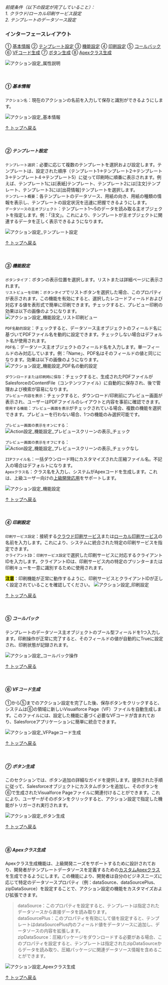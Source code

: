 <h5 id="start"></h5>

*前提条件（以下の設定が完了していること）：*<br/>
*1. クラウド/ローカル印刷サービス設定*<br/>
*2. テンプレートのデータソース設定*<br/>

### インターフェースレイアウト
① [基本情報](#basic-information)
② [テンプレート設定](#template-setting)
③ [機能設定](#functional-setting)
④ [印刷設定](#print-setting)
⑤ [コールバック](#callback)
⑥ [VFコード生成](#vf-generate)
⑦ [ボタン生成](#button-generate)
⑧ [Apexクラス生成](#apex-generate)

![アクション設定_属性説明](../_images/jp/アクション設定_属性説明.png)
<br/>
<br/>
<br/>

<h5 id="basic-information">
① 基本情報
</h5>

`アクション名`：現在のアクションの名前を入力して保存と識別ができるようにします。

![アクション設定_基本情報](../_images/jp/アクション設定_基本情報.png)

[↑ トップへ戻る](#start)
<br/>
<br/>
<br/>

<h5 id="template-setting">
② テンプレート設定
</h5>

`テンプレート選択`：必要に応じて複数のテンプレートを選択および設定します。テンプレートは、設定された順序（テンプレート1→テンプレート2→テンプレート3→テンプレート4→テンプレート5）に従って印刷時に順番に表示されます。例えば、テンプレート1には[表紙]テンプレート、テンプレート2には[注文]テンプレート、テンプレート3には[出荷情報]テンプレートを選択します。<br/>
`テンプレート概要`：各テンプレートのデータソース、用紙の向き、用紙の種類の情報を表示し、テンプレートの設定状況を迅速に把握できるようにします。<br/>
`データソースの主オブジェクト`：テンプレート1～5のデータを読み取る主オブジェクトを指定します。例：「注文」。これにより、テンプレートが主オブジェクトに関連するデータを正しく表示できるようになります。

![アクション設定_テンプレート設定](../_images/jp/アクション設定_テンプレート設定.png)

[↑ トップへ戻る](#start)
<br/>
<br/>
<br/>

<h5 id="functional-setting">
③ 機能設定
</h5>

`ボタンタイプ`：ボタンの表示位置を選択します。リストまたは詳細ページに表示されます。<br/>
`リストビューを印刷`：`ボタンタイプ`でリストボタンを選択した場合、このプロパティが表示されます。この機能を有効にすると、選択したレコードフィールドおよび対応する値を表形式で簡単に印刷できます。チェックすると、プレビュー印刷の効果は以下の画像のようになります。<br/>
![アクション設定_機能設定_リスト印刷ビュー](../_images/jp/アクション設定_機能設定_リスト印刷ビュー.gif)

`PDF名動的設定`：チェックすると、データソース主オブジェクトのフィールド名に基づいてPDFファイル名を動的に設定できます。チェックしない場合はデフォルト名が使用されます。<br/>
`PDF名`：データソース主オブジェクトのフィールド名を入力します。単一フィールドのみ対応しています。例：「Name」、PDF名はそのフィールドの値と同じになります。効果は以下の画像のようになります。<br/>
![アクション設定_機能設定_PDF名の動的設定](../_images/jp/アクション設定_機能設定_PDF名の動的設定.gif)

`ダウンロードまたは印刷時に保存`：チェックすると、生成されたPDFファイルがSalesforceのContentFile（コンテンツファイル）に自動的に保存され、後で管理および検索が容易になります。<br/>
`プレビュー内容を表示`：チェックすると、ダウンロード/印刷前にプレビュー画面が表示され、ユーザーはPDFファイルのレイアウトと内容を事前に確認できます。<br/>
`使用する機能`：`プレビュー画面を表示`がチェックされている場合、複数の機能を選択できます。プレビューを行わない場合、1つの機能のみ選択可能です。<br/>

`プレビュー画面の表示をオンにする`：
![Action設定_機能設定_プレビュースクリーンの表示_チェック](../_images/jp/Action設定_機能設定_プレビュースクリーンの表示_チェック.gif)

`プレビュー画面の表示をオフにする`：
![Action設定_機能設定_プレビュースクリーンの表示_チェックなし](../_images/jp/Action設定_機能設定_プレビュースクリーンの表示_チェックなし.gif)

`ZIPファイル名`：一括ダウンロード時にカスタマイズされた圧縮ファイル名。不記入の場合はデフォルトになります。<br/>
`Apexクラス名`：クラス名を入力し、システムがApexコードを生成します。これは、上級ユーザー向けの[上級開発応用](sc-customDevelop.md)をサポートします。<br/>

![アクション設定_機能設定](../_images/jp/アクション設定_機能設定.png)

[↑ トップへ戻る](#start)
<br/>
<br/>
<br/>

<h5 id="print-setting">
④ 印刷設定
</h5>

`印刷サービス設定`：接続する[クラウド印刷サービス](sc-cloudPrint.md#start)または[ローカル印刷サービス](sc-localPrint.md#start)の名前を入力します。これにより、システムに統合された特定の印刷サービスを指定できます。<br/>
`クライアントID`：`印刷サービス設定`で選択した印刷サービスに対応するクライアントIDを入力します。クライアントIDは、印刷サービス内の特定のプリンターまたは印刷キューを一意に識別するために使用されます。<br/>

<mark>**注意**</mark>：印刷機能が正常に動作するように、印刷サービスとクライアントIDが正しく設定されていることを確認してください。
![アクション設定_印刷設定](../_images/jp/アクション設定_印刷設定.png)

[↑ トップへ戻る](#start)
<br/>
<br/>
<br/>

<h5 id="callback">
⑤ コールバック
</h5>
テンプレートのデータソース主オブジェクトのブール型フィールドを1つ入力します。印刷操作が正常に完了すると、そのフィールドの値が自動的にTrueに設定され、印刷状態が記録されます。

![アクション設定_コールバック操作](../_images/jp/アクション設定_コールバック操作.png)

[↑ トップへ戻る](#start)
<br/>
<br/>
<br/>

<h5 id="vf-generate">
⑥ VFコード生成
</h5>
①から⑤までのアクション設定を完了した後、保存ボタンをクリックすると、システムは⑥の領域に新しいVisualforce Page（VF）ファイルを自動生成します。このファイルには、設定した機能に基づく必要なVFコードが含まれており、Salesforceアプリケーションに簡単に統合できます。

![アクション設定_VFPageコード生成](../_images/jp/アクション設定_VFPageコード生成.gif)

[↑ トップへ戻る](#start)
<br/>
<br/>
<br/>

<h5 id="button-generate">
⑦ ボタン生成
</h5>

このセクションでは、ボタン追加の詳細なガイドを提供します。提供された手順に従って、Salesforceオブジェクトにカスタムボタンを追加し、そのボタンを⑥で生成されたVisualforce Pageファイルに関連付けることができます。これにより、ユーザーがそのボタンをクリックすると、アクション設定で指定した機能がトリガーされ実行されます。

![アクション設定_ボタン生成](../_images/jp/アクション設定_ボタン生成.gif)

[↑ トップへ戻る](#start)
<br/>
<br/>
<br/>

<h5 id="apex-generate">
⑧ Apexクラス生成
</h5>

Apexクラス生成機能は、上級開発ニーズをサポートするために設計されており、開発者がテンプレートデータソースを定義するための[カスタムApexクラス](sc-customDevelop.md)を生成できるようにします。この機能により、開発者は自分のビジネスニーズに応じて特定のデータソースプロパティ（例：dataSource、dataSourcePlus、zipDataSource）を設定することで、アクション設定の機能をカスタマイズおよび拡張できます。

> dataSource：このプロパティを設定すると、テンプレートは指定されたデータソースから直接データを読み取ります。<br/>
> dataSourcePlus：このプロパティを有効にして値を設定すると、テンプレートはdataSourcePlus内のフィールド値をデータソースに追加し、データソースの内容を拡張します。<br/>
> zipDataSource：圧縮パッケージをダウンロードする必要がある場合、このプロパティを設定すると、テンプレートは指定されたzipDataSourceからデータを読み取り、圧縮パッケージに関連データソース情報を含めることができます。<br/>

![アクション設定_Apexクラス生成](../_images/jp/アクション設定_Apexクラス生成.gif)

[↑ トップへ戻る](#start)
<br/>
<br/>
<br/>